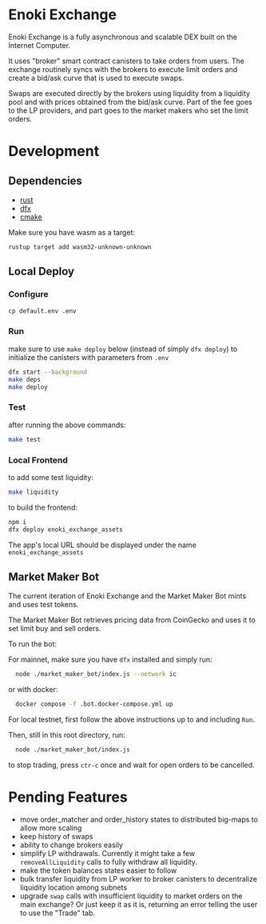 # Enoki Exchange

Enoki Exchange is a fully asynchronous and scalable DEX built on the Internet Computer.

It uses "broker" smart contract canisters to take orders from users. The exchange 
routinely syncs with the brokers to execute limit orders and create a bid/ask curve that is used to
execute swaps.

Swaps are executed directly by the brokers using liquidity from a liquidity pool and with prices obtained from the
bid/ask curve. Part of the fee goes to the LP providers, and part goes to the market makers who set the limit orders.

# Development

## Dependencies

- [rust](https://rustup.rs)
- [dfx](https://smartcontracts.org/docs/developers-guide/install-upgrade-remove.html)
- [cmake](https://cmake.org/)

[//]: # (- [npm]&#40;https://nodejs.org/en/download/&#41;)

Make sure you have wasm as a target:
```
rustup target add wasm32-unknown-unknown
```

## Local Deploy

### Configure

```bash
cp default.env .env
```

### Run
make sure to use `make deploy` below (instead of simply `dfx deploy`) to initialize the canisters with parameters from `.env`
```bash
dfx start --background
make deps
make deploy
```

### Test
after running the above commands:
```bash
make test
```

### Local Frontend
to add some test liquidity:
```bash
make liquidity
```
to build the frontend:
```bash
npm i
dfx deploy enoki_exchange_assets
```
The app's local URL should be displayed under the name `enoki_exchange_assets`

## Market Maker Bot

The current iteration of Enoki Exchange and the Market Maker Bot mints and uses test tokens.

The Market Maker Bot retrieves pricing data from CoinGecko and uses it to set limit buy and sell orders.

To run the bot:

For mainnet, make sure you have `dfx` installed and simply run:
```bash
  node ./market_maker_bot/index.js --network ic
```

or with docker:
```bash
  docker compose -f .bot.docker-compose.yml up 
```

For local testnet, first follow the above instructions up to and including `Run`.

Then, still in this root directory, run:
```bash
  node ./market_maker_bot/index.js
```

to stop trading, press `ctr-c` once and wait for open orders to be cancelled.

# Pending Features

- move order_matcher and order_history states to distributed big-maps to allow more scaling
- keep history of swaps
- ability to change brokers easily
- simplify LP withdrawals. Currently it might take a few `removeAllLiquidity` calls to fully withdraw all liquidity.
- make the token balances states easier to follow
- bulk transfer liquidity from LP worker to broker canisters to decentralize liquidity location among subnets
- upgrade `swap` calls with insufficient liquidity to market orders on the main exchange? Or just keep it as it is,
  returning an error telling the user to use the "Trade" tab.

